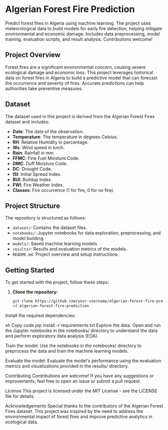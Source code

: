 # Algerian Forest Fire Prediction

Predict forest fires in Algeria using machine learning. The project uses meteorological data to build models for early fire detection, helping mitigate environmental and economic damage. Includes data preprocessing, model training, evaluation scripts, and result analysis. Contributions welcome!

## Project Overview

Forest fires are a significant environmental concern, causing severe ecological damage and economic loss. This project leverages historical data on forest fires in Algeria to build a predictive model that can forecast the occurrence and severity of fires. Accurate predictions can help authorities take preventive measures.

## Dataset

The dataset used in this project is derived from the Algerian Forest Fires dataset and includes:

- **Date**: The date of the observation.
- **Temperature**: The temperature in degrees Celsius.
- **RH**: Relative Humidity in percentage.
- **Ws**: Wind speed in km/h.
- **Rain**: Rainfall in mm.
- **FFMC**: Fine Fuel Moisture Code.
- **DMC**: Duff Moisture Code.
- **DC**: Drought Code.
- **ISI**: Initial Spread Index.
- **BUI**: Buildup Index.
- **FWI**: Fire Weather Index.
- **Classes**: Fire occurrence (1 for fire, 0 for no fire).

## Project Structure

The repository is structured as follows:

- `dataset/`: Contains the dataset files.
- `notebooks/`: Jupyter notebooks for data exploration, preprocessing, and model building.
- `models/`: Saved machine learning models.
- `results/`: Results and evaluation metrics of the models.
- `README.md`: Project overview and setup instructions.

## Getting Started

To get started with the project, follow these steps:

1. **Clone the repository:**
   ```sh
   git clone https://github.com/your-username/algerian-forest-fire-prediction.git
   cd algerian-forest-fire-prediction
Install the required dependencies:

sh
Copy code
pip install -r requirements.txt
Explore the data:
Open and run the Jupyter notebooks in the notebooks/ directory to understand the data and perform exploratory data analysis (EDA).

Train the model:
Use the notebooks in the notebooks/ directory to preprocess the data and train the machine learning models.

Evaluate the model:
Evaluate the model's performance using the evaluation metrics and visualizations provided in the results/ directory.

Contributing
Contributions are welcome! If you have any suggestions or improvements, feel free to open an issue or submit a pull request.

License
This project is licensed under the MIT License - see the LICENSE file for details.

Acknowledgements
Special thanks to the contributors of the Algerian Forest Fires dataset. This project was inspired by the need to address the environmental impact of forest fires and improve predictive analytics in ecological data.